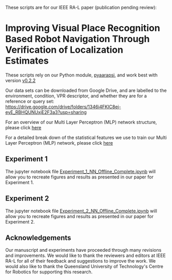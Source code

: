 These scripts are for our IEEE RA-L paper (publication pending review):
# Improving Visual Place Recognition Based Robot Navigation Through Verification of Localization Estimates
These scripts rely on our Python module, [pyaarapsi](https://github.com/QVPR/pyaarapsi), and work best with version [v0.2.2](https://github.com/QVPR/pyaarapsi/tree/v0.2.2)

Our data sets can be downloaded from Google Drive, and are labelled to the environment, condition, VPR descriptor, and whether they are for a reference or query set:
<https://drive.google.com/drive/folders/1346i4FKIC8ej-eyE_RBHQUNUxjE2F3a3?usp=sharing>

For an overview of our Multi Layer Perceptron (MLP) network structure, please click [here](https://github.com/QVPR/aarapsiproject/blob/main/Paper1_Improv_VPR_RobotNav_Verif_Loc_Est/Model_Structure.md)

For a detailed break down of the statistical features we use to train our Multi Layer Perceptron (MLP) network, please click [here](https://github.com/QVPR/aarapsiproject/blob/main/Paper1_Improv_VPR_RobotNav_Verif_Loc_Est/Statistical_Features.md)

## Experiment 1
The jupyter notebook file [Experiment_1_NN_Offline_Complete.ipynb](https://github.com/QVPR/aarapsiproject/blob/main/Paper1_Improv_VPR_RobotNav_Verif_Loc_Est/Experiment_1_NN_Offline_Complete.ipynb) will allow you to recreate figures and results as presented in our paper for Experiment 1.

## Experiment 2
The jupyter notebook file [Experiment_2_NN_Offline_Complete.ipynb](https://github.com/QVPR/aarapsiproject/blob/main/Paper1_Improv_VPR_RobotNav_Verif_Loc_Est/Experiment_2_NN_Offline_Complete.ipynb) will allow you to recreate figures and results as presented in our paper for Experiment 2.

## Acknowledgements
Our manuscript and experiments have proceeded through many revisions and improvements. We would like to thank the reviewers and editors at IEEE RA-L for all of their feedback and suggestions to improve the work. We would also like to thank the Queensland University of Technology's Centre for Robotics for supporting this research.
